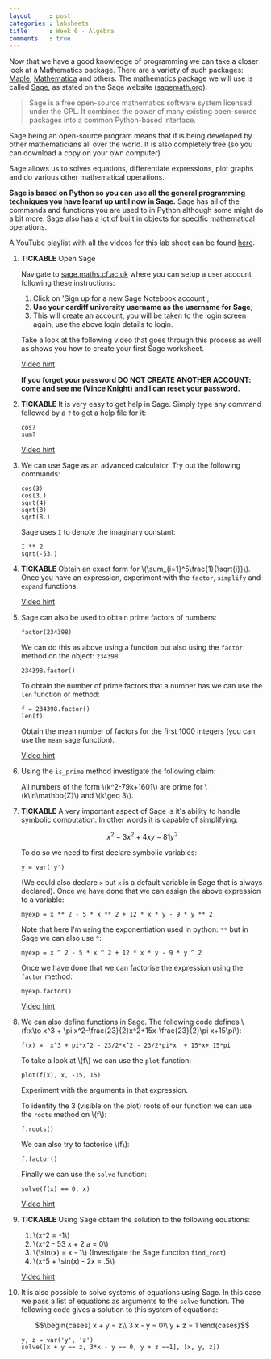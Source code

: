```yaml
---
layout     : post
categories : labsheets
title      : Week 6 - Algebra
comments   : true
---
```


Now that we have a good knowledge of programming we can take a closer look at a Mathematics package. There are a variety of such packages: [Maple](http://www.maplesoft.com/products/maple/), [Mathematica](http://www.wolfram.com/products/) and others. The mathematics package we will use is called [Sage](http://sagemath.org/), as stated on the Sage website ([sagemath.org](http://sagemath.org/)):

> Sage is a free open-source mathematics software system licensed under the GPL. It combines the power of many existing open-source packages into a common Python-based interface.

Sage being an open-source program means that it is being developed by other mathematicians all over the world. It is also completely free (so you can download a copy on your own computer).

Sage allows us to solves equations, differentiate expressions, plot graphs and do various other mathematical operations.

**Sage is based on Python so you can use all the general programming techniques you have learnt up until now in Sage.** Sage has all of the commands and functions you are used to in Python although some might do a bit more. Sage also has a lot of built in objects for specific mathematical operations.

A YouTube playlist with all the videos for this lab sheet can be found [here](http://www.youtube.com/playlist?list=PLnC5h3PY-znyytHl2YQjE41o-TdfewmKr).

01. **TICKABLE** Open Sage

    Navigate to [sage.maths.cf.ac.uk](https://sage.maths.cf.ac.uk/) where you can setup a user account following these instructions:

    1. Click on 'Sign up for a new Sage Notebook account';
    2. **Use your cardiff university username as the username for Sage**;
    3. This will create an account, you will be taken to the login screen again, use the above login details to login.

    Take a look at the following video that goes through this process as well as shows you how to create your first Sage worksheet.

    [Video hint](http://www.youtube.com/watch?v=3E9LvXV_zrA&feature=youtu.be)

    **If you forget your password DO NOT CREATE ANOTHER ACCOUNT: come and see me (Vince Knight) and I can reset your password.**

02. **TICKABLE** It is very easy to get help in Sage. Simply type any command followed by a `?` to get a help file for it:

        cos?
        sum?

    [Video hint](http://youtu.be/Fbq1GNiF85k)

03. We can use Sage as an advanced calculator. Try out the following commands:

        cos(3)
        cos(3.)
        sqrt(4)
        sqrt(8)
        sqrt(8.)

    Sage uses `I` to denote the imaginary constant:

        I ** 2
        sqrt(-53.)


04. **TICKABLE** Obtain an exact form for \\(\sum_{i=1}^5\frac{1}{\sqrt{i}}\\). Once you have an expression, experiment with the `factor`, `simplify` and `expand` functions.

    [Video hint](http://youtu.be/kJwDWY6Wd7s)

05. Sage can also be used to obtain prime factors of numbers:

        factor(234398)

    We can do this as above using a function but also using the `factor` method on the object: `234398`:

        234398.factor()

    To obtain the number of prime factors that a number has we can use the `len` function or method:

        f = 234398.factor()
        len(f)

    Obtain the mean number of factors for the first 1000 integers (you can use the `mean` sage function).

    [Video hint](http://youtu.be/5e0wAaO4I84)

06. Using the `is_prime` method investigate the following claim:

    All numbers of the form \\(k^2-79k+1601\\) are prime for \\(k\in\mathbb{Z}\\) and \\(k\geq 3\\).

07. **TICKABLE** A very important aspect of Sage is it's ability to handle symbolic computation. In other words it is capable of simplifying:

    $$x^2 - 3x^2 + 4xy - 81 y^2$$

    To do so we need to first declare symbolic variables:

        y = var('y')

    (We could also declare `x` but `x` is a default variable in Sage that is always declared). Once we have done that we can assign the above expression to a variable:

        myexp = x ** 2 - 5 * x ** 2 + 12 * x * y - 9 * y ** 2

    Note that here I'm using the exponentiation used in python: `**` but in Sage we can also use `^`:

        myexp = x ^ 2 - 5 * x ^ 2 + 12 * x * y - 9 * y ^ 2

    Once we have done that we can factorise the expression using the `factor` method:

        myexp.factor()

    [Video hint](http://youtu.be/_mmHrQ7FzaY)

08. We can also define functions in Sage. The following code defines \\(f:x\to x^3 + \pi x^2-\frac{23}{2}x^2+15x-\frac{23}{2}\pi x+15\pi\\):

        f(x) =  x^3 + pi*x^2 - 23/2*x^2 - 23/2*pi*x  + 15*x+ 15*pi

    To take a look at \\(f\\) we can use the `plot` function:

        plot(f(x), x, -15, 15)

    Experiment with the arguments in that expression.

    To idenfity the 3 (visible on the plot) roots of our function we can use the `roots` method on \\(f\\):

        f.roots()

    We can also try to factorise \\(f\\):

        f.factor()

    Finally we can use the `solve` function:

        solve(f(x) == 0, x)

    [Video hint](http://youtu.be/UA7LVwmMmfk)

09. **TICKABLE** Using Sage obtain the solution to the following equations:

    1. \\(x^2 = -1\\)
    2. \\(x^2 - 53 x + 2 a = 0\\)
    4. \\(\sin(x) = x - 1\\) (Investigate the Sage function `find_root`)
    3. \\(x^5 + \sin(x) - 2x = .5\\)

    [Video hint](http://youtu.be/GVEbkBXBmTw)

10. It is also possible to solve systems of equations using Sage. In this case we pass a list of equations as arguments to the `solve` function. The following code gives a solution to this system of equations:

    $$\begin{cases}
    x + y = z\\
    3 x - y = 0\\
    y + z = 1
    \end{cases}$$

        y, z = var('y', 'z')
        solve([x + y == z, 3*x - y == 0, y + z ==1], [x, y, z])
